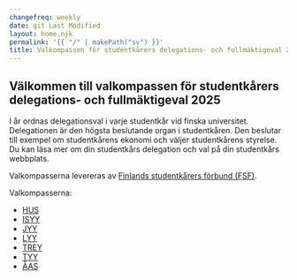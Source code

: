 ```yaml
---
changefreq: weekly
date: git Last Modified
layout: home.njk
permalink: '{{ "/" | makePath("sv") }}'
title: Valkompassen för studentkårers delegations- och fullmäktigeval 2025
---
```


## Välkommen till valkompassen för studentkårers delegations- och fullmäktigeval 2025

I år ordnas delegationsval i varje studentkår vid finska universitet.
Delegationen är den högsta beslutande organ i studentkåren. Den beslutar till
exempel om studentkårens ekonomi och väljer studentkårens styrelse. Du kan läsa
mer om din studentkårs delegation och val på din studentkårs webbplats.

Valkompasserna levereras av
[Finlands studentkårers förbund (FSF)](https://syl.fi/sv/).

Valkompasserna:

- [HUS](/sv/hus/)
- [ISYY](/isyy/)
- [JYY](https://jyy-vaa-2025-frontend.onrender.com/)
- [LYY](/lyy/)
- [TREY](/trey/)
- [TYY](/tyy/)
- [ÅAS](/sv/aas/)
